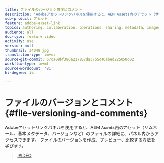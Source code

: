 ```yaml
---
title: ファイルのバージョン管理とコメント
description: 'Adobeアセットリンクパネルを使用すると、AEM Assets内のアセット（サムネール、基本メタデータ、バージョンなど）のファイルの詳細に、パネル内からアクセスできます。 ファイルのバージョンを作成、プレビュー、比較する方法を学びます。  '
sub-product: アセット
feature: adobe-asset-link
topics: authoring, collaboration, operations, sharing, metadata, images, operations
audience: all
doc-type: feature video
activity: use
version: null
thumbnail: 34048.jpg
translation-type: tm+mt
source-git-commit: 67ca08bf386a217807da3755d46abed225050d02
workflow-type: tm+mt
source-wordcount: '81'
ht-degree: 1%

---
```



# ファイルのバージョンとコメント{#file-versioning-and-comments}

Adobeアセットリンクパネルを使用すると、AEM Assets内のアセット（サムネール、基本メタデータ、バージョンなど）のファイルの詳細に、パネル内からアクセスできます。 ファイルのバージョンを作成、プレビュー、比較する方法を学びます。

>[!VIDEO](https://video.tv.adobe.com/v/34048/?quality=12)
